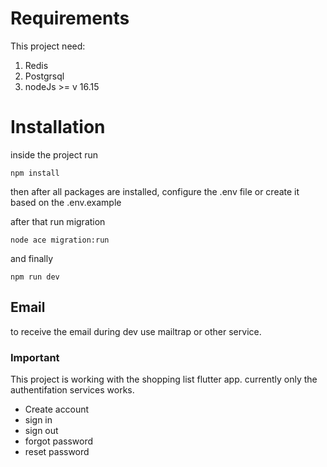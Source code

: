 

# Requirements

This project need: 

1. Redis
2. Postgrsql
3. nodeJs >= v 16.15


# Installation

inside the project run

```
npm install
```

then after all packages are installed, configure the .env file or create it based on the .env.example

after that run migration

```
node ace migration:run
```

and finally

```
npm run dev
```

## Email

to receive the email during dev use mailtrap or other service.

### Important

This project is working with the shopping list flutter app.
currently only the authentifation services works.

- Create account
- sign in
- sign out
- forgot password
- reset password